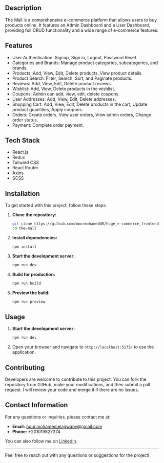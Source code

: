 ## Description
The Mall is a comprehensive e-commerce platform that allows users to buy products online. It features an Admin Dashboard and a User Dashboard, providing full CRUD functionality and a wide range of e-commerce features.

## Features
- User Authentication: Signup, Sign in, Logout, Password Reset.
- Categories and Brands: Manage product categories, subcategories, and brands.
- Products: Add, View, Edit, Delete products. View product details.
- Product Search: Filter, Search, Sort, and Paginate products.
- Reviews: Add, View, Edit, Delete product reviews.
- Wishlist: Add, View, Delete products in the wishlist.
- Coupons: Admin can add, view, edit, delete coupons.
- User Addresses: Add, View, Edit, Delete addresses.
- Shopping Cart: Add, View, Edit, Delete products in the cart, Update product quantities, Apply coupons.
- Orders: Create orders, View user orders, View admin orders, Change order status.
- Payment: Complete order payment.

## Tech Stack
- React.js
- Redux
- Tailwind CSS
- React Router
- Axios
- SCSS

## Installation
To get started with this project, follow these steps:

1. **Clone the repository:**
    ```bash
    git clone https://github.com/nourmohamed45/huge_e-commerce_frontend.git
    cd the-mall
    ```

2. **Install dependencies:**
    ```bash
    npm install
    ```

3. **Start the development server:**
    ```bash
    npm run dev
    ```

4. **Build for production:**
    ```bash
    npm run build
    ```

5. **Preview the build:**
    ```bash
    npm run preview
    ```

## Usage
1. **Start the development server:**
    ```bash
    npm run dev
    ```

2. Open your browser and navigate to `http://localhost:5173/` to use the application.


## Contributing
Developers are welcome to contribute to this project. You can fork the repository from GitHub, make your modifications, and then submit a pull request. I will review your code and merge it if there are no issues.

## Contact Information
For any questions or inquiries, please contact me at:
- **Email:** nour.mohamed.elagwany@gmail.com
- **Phone:** +201019827374

You can also follow me on [LinkedIn](https://www.linkedin.com/in/nour-mohamed-935b881b1/ ).

---

Feel free to reach out with any questions or suggestions for the project!
